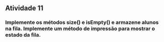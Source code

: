 ## Atividade 11

### Implemente os métodos size() e isEmpty() e armazene alunos na fila. Implemente um método de impressão para mostrar o estado da fila.

